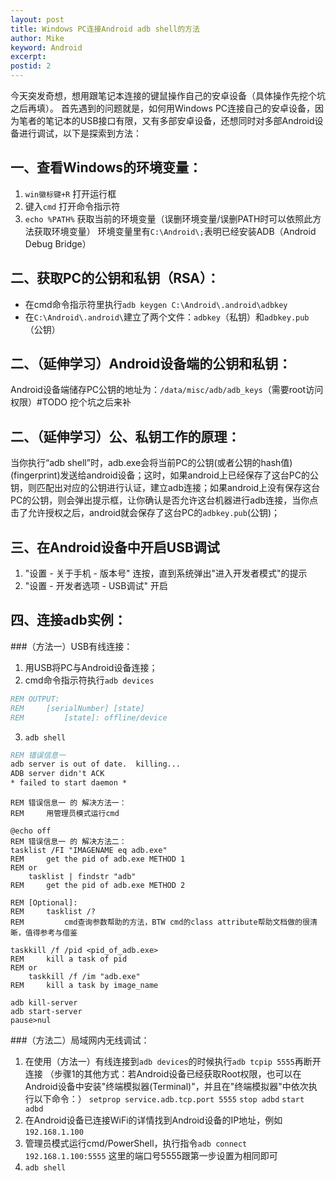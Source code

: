 ```yaml
---
layout: post
title: Windows PC连接Android adb shell的方法
author: Mike
keyword: Android
excerpt: 
postid: 2
---
```

今天突发奇想，想用跟笔记本连接的键鼠操作自己的安卓设备（具体操作先挖个坑之后再填）。
首先遇到的问题就是，如何用Windows PC连接自己的安卓设备，因为笔者的笔记本的USB接口有限，又有多部安卓设备，还想同时对多部Android设备进行调试，以下是探索到方法：

## 一、查看Windows的环境变量：
1. `win徽标键+R`         打开运行框
2. 键入`cmd`       打开命令指示符
3. `echo %PATH%`   获取当前的环境变量（误删环境变量/误删PATH时可以依照此方法获取环境变量）
        环境变量里有`C:\Android\;`表明已经安装ADB（Android Debug Bridge）

## 二、获取PC的公钥和私钥（RSA）：
- 在cmd命令指示符里执行`adb keygen C:\Android\.android\adbkey`
- 在`C:\Android\.android\`建立了两个文件：`adbkey`（私钥）和`adbkey.pub`（公钥）

## 二、（延伸学习）Android设备端的公钥和私钥：
Android设备端储存PC公钥的地址为：`/data/misc/adb/adb_keys`（需要root访问权限）#TODO 挖个坑之后来补

## 二、（延伸学习）公、私钥工作的原理：
当你执行“adb shell”时，adb.exe会将当前PC的公钥(或者公钥的hash值)(fingerprint)发送给android设备；这时，如果android上已经保存了这台PC的公钥，则匹配出对应的公钥进行认证，建立adb连接；如果android上没有保存这台PC的公钥，则会弹出提示框，让你确认是否允许这台机器进行adb连接，当你点击了允许授权之后，android就会保存了这台PC的`adbkey.pub`(公钥)；

## 三、在Android设备中开启USB调试
1. "设置 - 关于手机 - 版本号" 连按，直到系统弹出"进入开发者模式"的提示
2. "设置 - 开发者选项 - USB调试" 开启

## 四、连接adb实例：
###（方法一）USB有线连接：
1. 用USB将PC与Android设备连接；
2. cmd命令指示符执行`adb devices`
```cmd    
REM OUTPUT:
REM     [serialNumber] [state]
REM         [state]: offline/device
```
3. `adb shell`
```cmd
REM 错误信息一
adb server is out of date.  killing...
ADB server didn't ACK
* failed to start daemon *
```
```
REM 错误信息一 的 解决方法一：
REM     用管理员模式运行cmd
```
```
@echo off
REM 错误信息一 的 解决方法二：
tasklist /FI "IMAGENAME eq adb.exe"
REM     get the pid of adb.exe METHOD 1
REM or
    tasklist | findstr "adb"
REM     get the pid of adb.exe METHOD 2

REM [Optional]: 
REM     tasklist /?                         
REM         cmd查询参数帮助的方法，BTW cmd的class attribute帮助文档做的很清晰，值得参考与借鉴

taskkill /f /pid <pid_of_adb.exe>
REM     kill a task of pid
REM or
    taskkill /f /im "adb.exe"
REM     kill a task by image_name

adb kill-server
adb start-server
pause>nul
```
###（方法二）局域网内无线调试：
1. 在使用（方法一）有线连接到`adb devices`的时候执行`adb tcpip 5555`再断开连接
（步骤1的其他方式：若Android设备已经获取Root权限，也可以在Android设备中安装"终端模拟器(Terminal)"，并且在"终端模拟器"中依次执行以下命令：）
`setprop service.adb.tcp.port 5555`
`stop adbd`
`start adbd`
2. 在Android设备已连接WiFi的详情找到Android设备的IP地址，例如`192.168.1.100`
3. 管理员模式运行cmd/PowerShell，执行指令`adb connect 192.168.1.100:5555`
这里的端口号5555跟第一步设置为相同即可
4. `adb shell`

